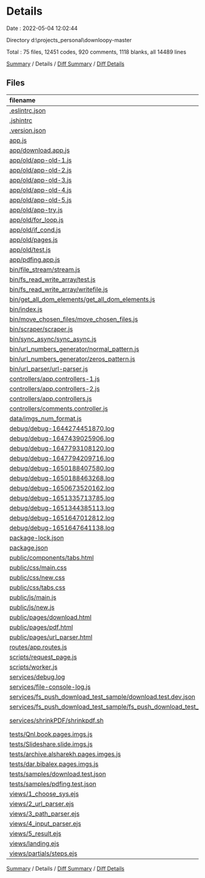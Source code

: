 # Details

Date : 2022-05-04 12:02:44

Directory d:\projects_personal\downloopy-master

Total : 75 files,  12451 codes, 920 comments, 1118 blanks, all 14489 lines

[Summary](results.md) / Details / [Diff Summary](diff.md) / [Diff Details](diff-details.md)

## Files
| filename | language | code | comment | blank | total |
| :--- | :--- | ---: | ---: | ---: | ---: |
| [.eslintrc.json](/.eslintrc.json) | JSON | 13 | 0 | 1 | 14 |
| [.jshintrc](/.jshintrc) | JSON | 61 | 48 | 10 | 119 |
| [.version.json](/.version.json) | JSON | 19 | 0 | 0 | 19 |
| [app.js](/app.js) | JavaScript | 31 | 1 | 7 | 39 |
| [app/download.app.js](/app/download.app.js) | JavaScript | 56 | 13 | 22 | 91 |
| [app/old/app-old-1.js](/app/old/app-old-1.js) | JavaScript | 23 | 45 | 10 | 78 |
| [app/old/app-old-2.js](/app/old/app-old-2.js) | JavaScript | 229 | 1 | 28 | 258 |
| [app/old/app-old-3.js](/app/old/app-old-3.js) | JavaScript | 229 | 1 | 28 | 258 |
| [app/old/app-old-4.js](/app/old/app-old-4.js) | JavaScript | 157 | 74 | 49 | 280 |
| [app/old/app-old-5.js](/app/old/app-old-5.js) | JavaScript | 87 | 72 | 39 | 198 |
| [app/old/app-try.js](/app/old/app-try.js) | JavaScript | 133 | 81 | 39 | 253 |
| [app/old/for_loop.js](/app/old/for_loop.js) | JavaScript | 17 | 3 | 6 | 26 |
| [app/old/if_cond.js](/app/old/if_cond.js) | JavaScript | 17 | 3 | 5 | 25 |
| [app/old/pages.js](/app/old/pages.js) | JavaScript | 101 | 0 | 9 | 110 |
| [app/old/test.js](/app/old/test.js) | JavaScript | 536 | 10 | 43 | 589 |
| [app/pdfing.app.js](/app/pdfing.app.js) | JavaScript | 40 | 4 | 13 | 57 |
| [bin/file_stream/stream.js](/bin/file_stream/stream.js) | JavaScript | 13 | 0 | 0 | 13 |
| [bin/fs_read_write_array/test.js](/bin/fs_read_write_array/test.js) | JavaScript | 1 | 0 | 0 | 1 |
| [bin/fs_read_write_array/writefile.js](/bin/fs_read_write_array/writefile.js) | JavaScript | 18 | 2 | 4 | 24 |
| [bin/get_all_dom_elements/get_all_dom_elements.js](/bin/get_all_dom_elements/get_all_dom_elements.js) | JavaScript | 16 | 4 | 5 | 25 |
| [bin/index.js](/bin/index.js) | JavaScript | 0 | 0 | 1 | 1 |
| [bin/move_chosen_files/move_chosen_files.js](/bin/move_chosen_files/move_chosen_files.js) | JavaScript | 56 | 11 | 11 | 78 |
| [bin/scraper/scraper.js](/bin/scraper/scraper.js) | JavaScript | 14 | 3 | 4 | 21 |
| [bin/sync_async/sync_async.js](/bin/sync_async/sync_async.js) | JavaScript | 5 | 2 | 0 | 7 |
| [bin/url_numbers_generator/normal_pattern.js](/bin/url_numbers_generator/normal_pattern.js) | JavaScript | 10 | 0 | 2 | 12 |
| [bin/url_numbers_generator/zeros_pattern.js](/bin/url_numbers_generator/zeros_pattern.js) | JavaScript | 33 | 45 | 14 | 92 |
| [bin/url_parser/url-parser.js](/bin/url_parser/url-parser.js) | JavaScript | 79 | 33 | 32 | 144 |
| [controllers/app.controllers-1.js](/controllers/app.controllers-1.js) | JavaScript | 376 | 60 | 90 | 526 |
| [controllers/app.controllers-2.js](/controllers/app.controllers-2.js) | JavaScript | 438 | 74 | 104 | 616 |
| [controllers/app.controllers.js](/controllers/app.controllers.js) | JavaScript | 467 | 80 | 105 | 652 |
| [controllers/comments.controller.js](/controllers/comments.controller.js) | JavaScript | 0 | 76 | 7 | 83 |
| [data/imgs_num_format.js](/data/imgs_num_format.js) | JavaScript | 6 | 5 | 0 | 11 |
| [debug/debug-1644274451870.log](/debug/debug-1644274451870.log) | Log | 11 | 0 | 0 | 11 |
| [debug/debug-1647439025906.log](/debug/debug-1647439025906.log) | Log | 125 | 0 | 3 | 128 |
| [debug/debug-1647793108120.log](/debug/debug-1647793108120.log) | Log | 103 | 0 | 0 | 103 |
| [debug/debug-1647794209716.log](/debug/debug-1647794209716.log) | Log | 179 | 0 | 1 | 180 |
| [debug/debug-1650188407580.log](/debug/debug-1650188407580.log) | Log | 14 | 0 | 1 | 15 |
| [debug/debug-1650188463268.log](/debug/debug-1650188463268.log) | Log | 50 | 0 | 1 | 51 |
| [debug/debug-1650673520162.log](/debug/debug-1650673520162.log) | Log | 100 | 0 | 1 | 101 |
| [debug/debug-1651335713785.log](/debug/debug-1651335713785.log) | Log | 239 | 0 | 1 | 240 |
| [debug/debug-1651344385113.log](/debug/debug-1651344385113.log) | Log | 255 | 0 | 1 | 256 |
| [debug/debug-1651647012812.log](/debug/debug-1651647012812.log) | Log | 1,165 | 0 | 1 | 1,166 |
| [debug/debug-1651647641138.log](/debug/debug-1651647641138.log) | Log | 1,135 | 0 | 1 | 1,136 |
| [package-lock.json](/package-lock.json) | JSON | 3,074 | 0 | 1 | 3,075 |
| [package.json](/package.json) | JSON | 55 | 0 | 1 | 56 |
| [public/components/tabs.html](/public/components/tabs.html) | HTML | 16 | 0 | 1 | 17 |
| [public/css/main.css](/public/css/main.css) | CSS | 381 | 7 | 16 | 404 |
| [public/css/new.css](/public/css/new.css) | CSS | 271 | 13 | 37 | 321 |
| [public/css/tabs.css](/public/css/tabs.css) | CSS | 30 | 1 | 4 | 35 |
| [public/js/main.js](/public/js/main.js) | JavaScript | 88 | 0 | 12 | 100 |
| [public/js/new.js](/public/js/new.js) | JavaScript | 32 | 0 | 0 | 32 |
| [public/pages/download.html](/public/pages/download.html) | HTML | 244 | 11 | 55 | 310 |
| [public/pages/pdf.html](/public/pages/pdf.html) | HTML | 57 | 0 | 12 | 69 |
| [public/pages/url_parser.html](/public/pages/url_parser.html) | HTML | 28 | 1 | 7 | 36 |
| [routes/app.routes.js](/routes/app.routes.js) | JavaScript | 17 | 6 | 5 | 28 |
| [scripts/request_page.js](/scripts/request_page.js) | JavaScript | 35 | 3 | 8 | 46 |
| [scripts/worker.js](/scripts/worker.js) | JavaScript | 0 | 0 | 1 | 1 |
| [services/debug.log](/services/debug.log) | Log | 1 | 0 | 1 | 2 |
| [services/file-console-log.js](/services/file-console-log.js) | JavaScript | 10 | 0 | 3 | 13 |
| [services/fs_push_download_test_sample/download.test.dev.json](/services/fs_push_download_test_sample/download.test.dev.json) | JSON | 41 | 0 | 0 | 41 |
| [services/fs_push_download_test_sample/fs_push_download_test_sample.js](/services/fs_push_download_test_sample/fs_push_download_test_sample.js) | JavaScript | 23 | 6 | 10 | 39 |
| [services/shrinkPDF/shrinkpdf.sh](/services/shrinkPDF/shrinkpdf.sh) | Shell Script | 54 | 34 | 12 | 100 |
| [tests/Qnl.book.pages.imgs.js](/tests/Qnl.book.pages.imgs.js) | JavaScript | 636 | 25 | 61 | 722 |
| [tests/Slideshare.slide.imgs.js](/tests/Slideshare.slide.imgs.js) | JavaScript | 40 | 5 | 14 | 59 |
| [tests/archive.alsharekh.pages.imges.js](/tests/archive.alsharekh.pages.imges.js) | JavaScript | 56 | 13 | 23 | 92 |
| [tests/dar.bibalex.pages.imgs.js](/tests/dar.bibalex.pages.imgs.js) | JavaScript | 0 | 0 | 1 | 1 |
| [tests/samples/download.test.json](/tests/samples/download.test.json) | JSON | 50 | 0 | 0 | 50 |
| [tests/samples/pdfing.test.json](/tests/samples/pdfing.test.json) | JSON | 12 | 0 | 0 | 12 |
| [views/1_choose_sys.ejs](/views/1_choose_sys.ejs) | HTML | 280 | 16 | 64 | 360 |
| [views/2_url_parser.ejs](/views/2_url_parser.ejs) | HTML | 49 | 10 | 16 | 75 |
| [views/3_path_parser.ejs](/views/3_path_parser.ejs) | HTML | 49 | 4 | 16 | 69 |
| [views/4_input_parser.ejs](/views/4_input_parser.ejs) | HTML | 63 | 4 | 18 | 85 |
| [views/5_result.ejs](/views/5_result.ejs) | HTML | 39 | 4 | 10 | 53 |
| [views/landing.ejs](/views/landing.ejs) | HTML | 42 | 6 | 10 | 58 |
| [views/partials/steps.ejs](/views/partials/steps.ejs) | HTML | 21 | 0 | 0 | 21 |

[Summary](results.md) / Details / [Diff Summary](diff.md) / [Diff Details](diff-details.md)